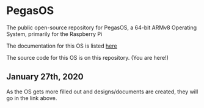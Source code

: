 # PegasOS
The public open-source repository for PegasOS, a 64-bit ARMv8 Operating System, primarily for the Raspberry Pi

The documentation for this OS is listed [here](https://github.com/MrJellimann/KnightOSDocumentation)

The source code for this OS is on this repository. (You are here!)

## January 27th, 2020

As the OS gets more filled out and designs/documents are created, they will go in the link above.

